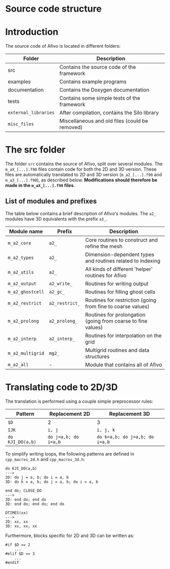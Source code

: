 # Source code structure

# Introduction

The source code of Afivo is located in different folders:

Folder | Description
---|---
src | Contains the source code of the framework
examples | Contains example programs
documentation | Contains the Doxygen documentation
tests | Contains some simple tests of the framework
`external_libraries` | After compilation, contains the Silo library
`misc_files` | Miscellaneous and old files (could be removed)

# The src folder

The folder `src` contains the source of Afivo, split over several modules. The
`m_aX_[...].f90` files contain code for both the 2D and 3D version. These files
are automatically translated to 2D and 3D version (`m_a2_[...].f90` and
`m_a3_[...].f90`), as described below. **Modifications should therefore be made
in the `m_aX_[...].f90` files**.

## List of modules and prefixes

The table below contains a brief description of Afivo's modules. The `a2_`
modules have 3D equivalents with the prefix `a3_`.

Module name | Prefix | Description
---|---|---
`m_a2_core` | `a2_` | Core routines to construct and refine the mesh
`m_a2_types` | `a2_` | Dimension-dependent types and routines related to indexing
`m_a2_utils` | `a2_` | All kinds of different 'helper' routines for Afivo
`m_a2_output` | `a2_write_` | Routines for writing output
`m_a2_ghostcell` | `a2_gc_` | Routines for filling ghost cells
`m_a2_restrict` | `a2_restrict_` | Routines for restriction (going from fine to coarse values)
`m_a2_prolong` | `a2_prolong_` | Routines for prolongation (going from coarse to fine values)
`m_a2_interp` | `a2_interp_` | Routines for interpolation on the grid
`m_a2_multigrid` | `mg2_` | Multigrid routines and data structures
`m_a2_all` | - | Module that contains all of Afivo

# Translating code to 2D/3D

The translation is performed using a couple simple preprocessor rules:

Pattern | Replacement 2D | Replacement 3D
---|---|---
`$D` | 2 | 3
`IJK` | `i, j` | `i, j, k`
`do KJI_DO(a,b)` | `do j=a,b; do i=a,b` | `do k=a,b; do j=a,b; do i=a,b`

To simplify writing loops, the following patterns are defined in
`cpp_macros_2d.h` and `cpp_macros_3d.h`:

    do KJI_DO(a,b)
    --->
    2D: do j = a, b; do i = a, b
    3D: do k = a, b; do j = a, b; do i = a, b

    end do; CLOSE_DO
    --->
    2D: end do; end do
    3D: end do; end do; end do

    DTIMES(xx)
    --->
    2D: xx, xx
    3D: xx, xx, xx

Furthermore, blocks specific for 2D and 3D can be written as:

    #if $D == 2
        ...
    #elif $D == 3
        ...
    #endif

